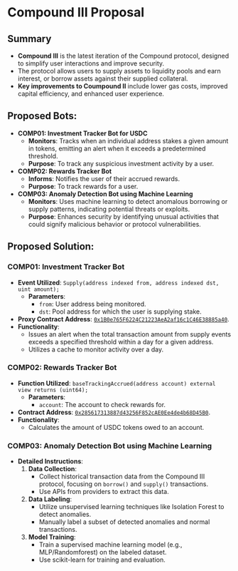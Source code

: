 # Compound III Proposal

## Summary
- **Compound III** is the latest iteration of the Compound protocol, designed to simplify user interactions and improve security.
- The protocol allows users to supply assets to liquidity pools and earn interest, or borrow assets against their supplied collateral.
- **Key improvements to Coumpound II** include lower gas costs, improved capital efficiency, and enhanced user experience.

## Proposed Bots:
- **COMP01: Investment Tracker Bot for USDC**
  - **Monitors**: Tracks when an individual address stakes a given amount in tokens, emitting an alert when it exceeds a predetermined threshold.
  - **Purpose**: To track any suspicious investment activity by a user.
- **COMP02: Rewards Tracker Bot**
  - **Informs**: Notifies the user of their accrued rewards.
  - **Purpose**: To track rewards for a user.
- **COMP03: Anomaly Detection Bot using Machine Learning**
  - **Monitors**: Uses machine learning to detect anomalous borrowing or supply patterns, indicating potential threats or exploits.
  - **Purpose**: Enhances security by identifying unusual activities that could signify malicious behavior or protocol vulnerabilities.

## Proposed Solution:
### COMP01: Investment Tracker Bot
- **Event Utilized**: `Supply(address indexed from, address indexed dst, uint amount);`
  - **Parameters**:
    - `from`: User address being monitored.
    - `dst`: Pool address for which the user is supplying stake.
- **Proxy Contract Address**: [`0x1B0e765F6224C21223AeA2af16c1C46E38885a40`](https://etherscan.io/address/0x1B0e765F6224C21223AeA2af16c1C46E38885a40).
- **Functionality**:
  - Issues an alert when the total transaction amount from supply events exceeds a specified threshold within a day for a given address.
  - Utilizes a cache to monitor activity over a day.

### COMP02: Rewards Tracker Bot
- **Function Utilized**: `baseTrackingAccrued(address account) external view returns (uint64);`
  - **Parameters**:
    - `account`: The account to check rewards for.
- **Contract Address**: [`0x285617313887d43256F852cAE0Ee4de4b68D45B0`](https://etherscan.io/address/0x285617313887d43256F852cAE0Ee4de4b68D45B0).
- **Functionality**:
  - Calculates the amount of USDC tokens owed to an account.

### COMP03: Anomaly Detection Bot using Machine Learning
- **Detailed Instructions**:
  1. **Data Collection**:
     - Collect historical transaction data from the Compound III protocol, focusing on `borrow()` and `supply()` transactions.
     - Use APIs from providers to extract this data.
  2. **Data Labeling**:
     - Utilize unsupervised learning techniques like Isolation Forest to detect anomalies.
     - Manually label a subset of detected anomalies and normal transactions.
  3. **Model Training**:
     - Train a supervised machine learning model (e.g., MLP/Randomforest) on the labeled dataset.
     - Use scikit-learn for training and evaluation.
